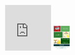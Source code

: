 <div align="center">
  <iframe class="pitch_video" width="30%" height="auto" src="https://www.youtube.com/embed/SYJO2_rM_jE" frameborder="0" allow="accelerometer; autoplay; encrypted-media; gyroscope; picture-in-picture" allowfullscreen></iframe>
  <img id="imgPoster" src="/assets/sorterPoster.png" alt="poster for sorter project" width="60&">
</div>
